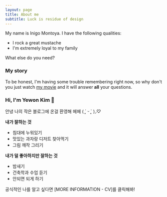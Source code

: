 ```yaml
---
layout: page
title: About me
subtitle: Luck is residue of design
---
```


My name is Inigo Montoya. I have the following qualities:

- I rock a great mustache
- I'm extremely loyal to my family

What else do you need?

### My story

To be honest, I'm having some trouble remembering right now, so why don't you just watch [my movie](https://en.wikipedia.org/wiki/The_Princess_Bride_%28film%29) and it will answer **all** your questions.

### Hi, I'm Yewon Kim 👋

안녕 나의 작은 블로그에 온걸 환영해 헤헤 ( ´͈ ᵕ `͈ )◞♡

**내가 잘하는 것**
- 침대에 누워있기
- 맛있는 과자랑 디저트 찾아먹기
- 그림 깨작 그리기

**내가 덜 좋아하지만 잘하는 것**
- 밤새기
- 건축학과 수업 듣기
- 안되면 되게 하기

공식적인 나를 알고 싶다면 [MORE INFORMATION - CV]를 클릭해봐!
